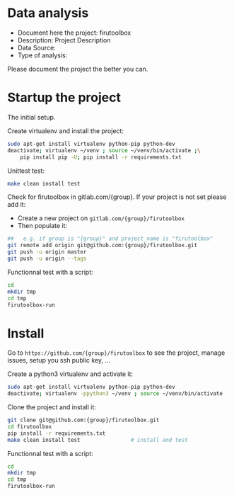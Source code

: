 # Data analysis
- Document here the project: firutoolbox
- Description: Project Description
- Data Source:
- Type of analysis:

Please document the project the better you can.

# Startup the project

The initial setup.

Create virtualenv and install the project:
```bash
sudo apt-get install virtualenv python-pip python-dev
deactivate; virtualenv ~/venv ; source ~/venv/bin/activate ;\
    pip install pip -U; pip install -r requirements.txt
```

Unittest test:
```bash
make clean install test
```

Check for firutoolbox in gitlab.com/{group}.
If your project is not set please add it:

- Create a new project on `gitlab.com/{group}/firutoolbox`
- Then populate it:

```bash
##   e.g. if group is "{group}" and project_name is "firutoolbox"
git remote add origin git@github.com:{group}/firutoolbox.git
git push -u origin master
git push -u origin --tags
```

Functionnal test with a script:

```bash
cd
mkdir tmp
cd tmp
firutoolbox-run
```

# Install

Go to `https://github.com/{group}/firutoolbox` to see the project, manage issues,
setup you ssh public key, ...

Create a python3 virtualenv and activate it:

```bash
sudo apt-get install virtualenv python-pip python-dev
deactivate; virtualenv -ppython3 ~/venv ; source ~/venv/bin/activate
```

Clone the project and install it:

```bash
git clone git@github.com:{group}/firutoolbox.git
cd firutoolbox
pip install -r requirements.txt
make clean install test                # install and test
```
Functionnal test with a script:

```bash
cd
mkdir tmp
cd tmp
firutoolbox-run
```
